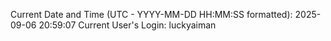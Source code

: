 Current Date and Time (UTC - YYYY-MM-DD HH:MM:SS formatted): 2025-09-06 20:59:07
Current User's Login: luckyaiman
